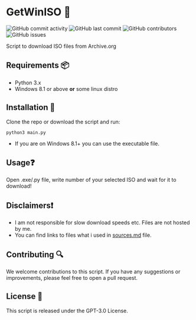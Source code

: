 # GetWinISO 📱
![GitHub commit activity](https://img.shields.io/github/commit-activity/m/matejmajny/adb-installer?style=for-the-badge)
![GitHub last commit](https://img.shields.io/github/last-commit/matejmajny/adb-installer?color=orange&style=for-the-badge)
![GitHub contributors](https://img.shields.io/github/contributors/matejmajny/adb-installer?style=for-the-badge)
![GitHub issues](https://img.shields.io/github/issues/matejmajny/adb-installer?style=for-the-badge)    

Script to download ISO files from Archive.org

## Requirements 📦
- Python 3.x
- Windows 8.1 or above **or** some linux distro

## Installation 💾
Clone the repo or download the script and run:
```
python3 main.py
```
- If you are on Windows 8.1+ you can use the executable file.
## Usage❓
Open .exe/.py file, write number of your selected ISO and wait for it to download!

## Disclaimers❗
- I am not responsible for slow download speeds etc. Files are not hosted by me.
- You can find links to files what i used in [sources.md](https://github.com/matejmajny/getwiniso/blob/main/sources.md) file.

## Contributing 🔍
We welcome contributions to this script. If you have any suggestions or improvements, please feel free to open a pull request.

## License 📜
This script is released under the GPT-3.0 License.
